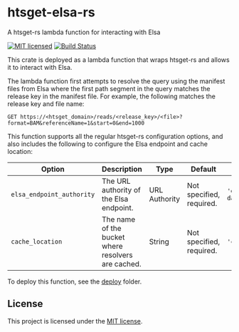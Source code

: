 # htsget-elsa-rs
A htsget-rs lambda function for interacting with Elsa

[![MIT licensed][mit-badge]][mit-url]
[![Build Status][actions-badge]][actions-url]

[mit-badge]: https://img.shields.io/badge/license-MIT-blue.svg
[mit-url]: https://github.com/umccr/htsget-rs/blob/main/LICENSE
[actions-badge]: https://github.com/umccr/htsget-rs/actions/workflows/action.yml/badge.svg
[actions-url]: https://github.com/umccr/htsget-rs/actions?query=workflow%3Atests+branch%3Amain

This crate is deployed as a lambda function that wraps htsget-rs and allows it to interact with Elsa.

The lambda function first attempts to resolve the query using the manifest files from Elsa where the first path segment
in the query matches the release key in the manifest file. For example, the following matches the release key and file name:

```
GET https://<htsget_domain>/reads/<release_key>/<file>?format=BAM&referenceName=1&start=0&end=1000
```

This function supports all the regular htsget-rs configuration options, and also includes the following to configure the
Elsa endpoint and cache location:

| Option                    | Description                                          | Type          | Default                   | Example                     |
|---------------------------|------------------------------------------------------|---------------|---------------------------|-----------------------------|
| `elsa_endpoint_authority` | The URL authority of the Elsa endpoint.              | URL Authority | Not specified, required.  | `'elsa-data.dev.umccr.org'` | 
| `cache_location`          | The name of the bucket where resolvers are cached.   | String        | Not specified, required.  | `'cache_bucket'`            |

To deploy this function, see the [deploy][deploy] folder.

[deploy]: ../deploy

## License

This project is licensed under the [MIT license][license].

[license]: LICENSE